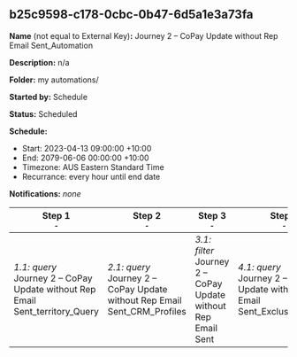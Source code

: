 ## b25c9598-c178-0cbc-0b47-6d5a1e3a73fa

**Name** (not equal to External Key)**:** Journey 2 – CoPay Update without Rep Email Sent_Automation

**Description:** n/a

**Folder:** my automations/

**Started by:** Schedule

**Status:** Scheduled

**Schedule:**

* Start: 2023-04-13 09:00:00 +10:00
* End: 2079-06-06 00:00:00 +10:00
* Timezone: AUS Eastern Standard Time
* Recurrance: every hour until end date

**Notifications:** _none_


| Step 1<br>_<small>-</small>_ | Step 2<br>_<small>-</small>_ | Step 3<br>_<small>-</small>_ | Step 4<br>_<small>-</small>_ |
| --- | --- | --- | --- |
| _1.1: query_<br>Journey 2 – CoPay Update without Rep Email Sent_territory_Query | _2.1: query_<br>Journey 2 – CoPay Update without Rep Email Sent_CRM_Profiles | _3.1: filter_<br>Journey 2 – CoPay Update without Rep Email Sent | _4.1: query_<br>Journey 2 – CoPay Update without Rep Email Sent_Exclusion_Query |
